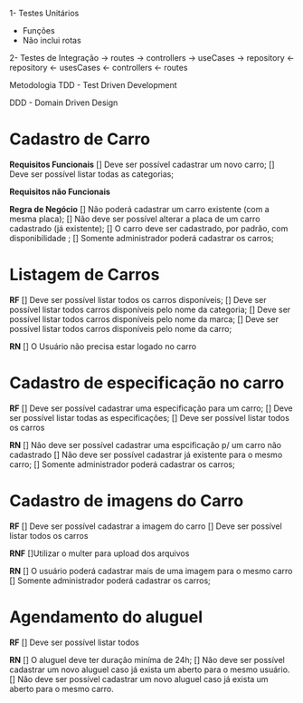 1- Testes Unitários
- Funções
- Não inclui rotas


2- Testes de Integração
-> routes -> controllers -> useCases -> repository
<- repository <- usesCases <- controllers <- routes

Metodologia
TDD - Test Driven Development

DDD - Domain Driven Design

# Cadastro de Carro

**Requisitos Funcionais**
[] Deve ser possível cadastrar um novo carro;
[] Deve ser possível listar todas as categorias;

**Requisitos não Funcionais**

**Regra de Negócio**
[] Não poderá cadastrar um carro existente (com a mesma placa);
[] Não deve ser possível alterar a placa de um carro cadastrado (já existente);
[] O carro deve ser cadastrado, por padrão, com disponibilidade ;
[] Somente administrador poderá cadastrar os carros;

# Listagem de Carros

**RF**
[] Deve ser possível listar todos os carros disponíveis;
[] Deve ser possível listar todos carros disponíveis pelo nome da categoria;
[] Deve ser possível listar todos carros disponíveis pelo nome da marca;
[] Deve ser possível listar todos carros disponíveis pelo nome da carro;

**RN**
[] O Usuário não precisa estar logado no carro

# Cadastro de especificação no carro
**RF**
[] Deve ser possível cadastrar uma especificação para um carro;
[] Deve ser possível listar todas as especificações;
[] Deve ser possível listar todos os carros

**RN**
[] Não deve ser possível cadastrar uma espcificação p/ um carro não cadastrado
[] Não deve ser possível cadastrar já existente para o mesmo carro;
[] Somente administrador poderá cadastrar os carros;

# Cadastro de imagens do Carro

**RF**
[] Deve ser possível cadastrar a imagem do carro
[] Deve ser possível listar todos os carros

**RNF**
[]Utilizar o multer para upload dos arquivos

**RN**
[] O usuário poderá cadastrar mais de uma imagem para o mesmo carro
[] Somente administrador poderá cadastrar os carros;

# Agendamento do aluguel

**RF**
[] Deve ser possível listar todos

**RN**
[] O aluguel deve ter duração miníma de 24h;
[] Não deve ser possível cadastrar um novo aluguel caso já exista um aberto para o mesmo usuário.
[] Não deve ser possível cadastrar um novo aluguel caso já exista um aberto para o mesmo carro.
